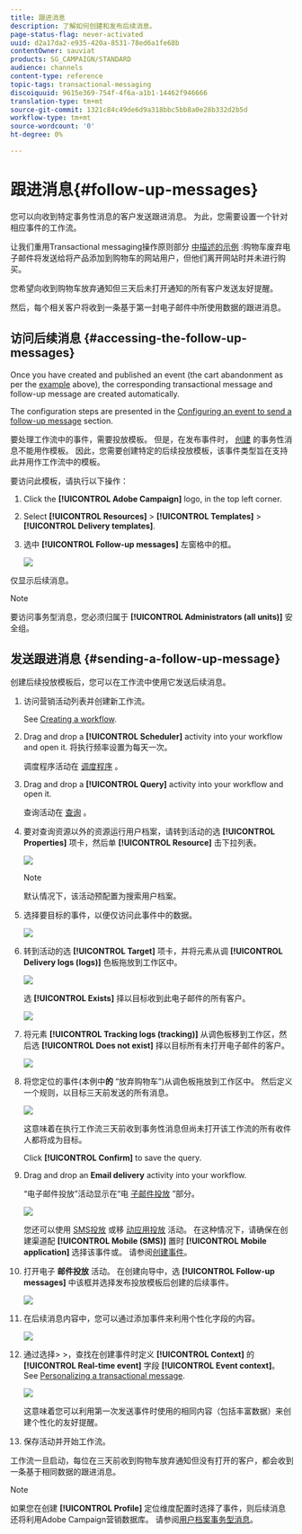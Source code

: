 ```yaml
---
title: 跟进消息
description: 了解如何创建和发布后续消息。
page-status-flag: never-activated
uuid: d2a17da2-e935-420a-8531-78ed6a1fe68b
contentOwner: sauviat
products: SG_CAMPAIGN/STANDARD
audience: channels
content-type: reference
topic-tags: transactional-messaging
discoiquuid: 9615e369-754f-4f6a-a1b1-14462f946666
translation-type: tm+mt
source-git-commit: 1321c84c49de6d9a318bbc5bb8a0e28b332d2b5d
workflow-type: tm+mt
source-wordcount: '0'
ht-degree: 0%

---
```



# 跟进消息{#follow-up-messages}

您可以向收到特定事务性消息的客户发送跟进消息。 为此，您需要设置一个针对相应事件的工作流。

让我们重用Transactional messaging操作原则部分 [中描述的示例](../../channels/using/getting-started-with-transactional-msg.md#transactional-messaging-operating-principle) :购物车废弃电子邮件将发送给将产品添加到购物车的网站用户，但他们离开网站时并未进行购买。

您希望向收到购物车放弃通知但三天后未打开通知的所有客户发送友好提醒。

然后，每个相关客户将收到一条基于第一封电子邮件中所使用数据的跟进消息。

## 访问后续消息 {#accessing-the-follow-up-messages}

Once you have created and published an event (the cart abandonment as per the [example](../../channels/using/getting-started-with-transactional-msg.md#transactional-messaging-operating-principle) above), the corresponding transactional message and follow-up message are created automatically.

The configuration steps are presented in the [Configuring an event to send a follow-up message](../../administration/using/configuring-transactional-messaging.md#configuring-an-event-to-send-a-follow-up-message) section.

要处理工作流中的事件，需要投放模板。 但是，在发布事件时， [创建](../../channels/using/event-transactional-messages.md) 的事务性消息不能用作模板。 因此，您需要创建特定的后续投放模板，该事件类型旨在支持此并用作工作流中的模板。

要访问此模板，请执行以下操作：

1. Click the **[!UICONTROL Adobe Campaign]** logo, in the top left corner.
1. Select **[!UICONTROL Resources]** > **[!UICONTROL Templates]** > **[!UICONTROL Delivery templates]**.
1. 选中 **[!UICONTROL Follow-up messages]** 左窗格中的框。

   ![](assets/message-center_follow-up-search.png)

仅显示后续消息。

>[!NOTE]
>
>要访问事务型消息，您必须归属于 **[!UICONTROL Administrators (all units)]** 安全组。

## 发送跟进消息 {#sending-a-follow-up-message}

创建后续投放模板后，您可以在工作流中使用它发送后续消息。

1. 访问营销活动列表并创建新工作流。

   See [Creating a workflow](../../automating/using/building-a-workflow.md#creating-a-workflow).

1. Drag and drop a **[!UICONTROL Scheduler]** activity into your workflow and open it. 将执行频率设置为每天一次。

   调度程序活动在 [调度程序](../../automating/using/scheduler.md) 。

1. Drag and drop a **[!UICONTROL Query]** activity into your workflow and open it.

   查询活动在 [查询](../../automating/using/query.md) 。

1. 要对查询资源以外的资源运行用户档案，请转到活动的选 **[!UICONTROL Properties]** 项卡，然后单 **[!UICONTROL Resource]** 击下拉列表。

   ![](assets/message-center_follow-up-query-properties.png)

   >[!NOTE]
   >
   >默认情况下，该活动预配置为搜索用户档案。

1. 选择要目标的事件，以便仅访问此事件中的数据。

   ![](assets/message-center_follow-up-query-resource.png)

1. 转到活动的选 **[!UICONTROL Target]** 项卡，并将元素从调 **[!UICONTROL Delivery logs (logs)]** 色板拖放到工作区中。

   ![](assets/message-center_follow-up-delivery-logs.png)

   选 **[!UICONTROL Exists]** 择以目标收到此电子邮件的所有客户。

   ![](assets/message-center_follow-up-delivery-logs-exists.png)

1. 将元素 **[!UICONTROL Tracking logs (tracking)]** 从调色板移到工作区，然后选 **[!UICONTROL Does not exist]** 择以目标所有未打开电子邮件的客户。

   ![](assets/message-center_follow-up-delivery-and-tracking-logs.png)

1. 将您定位的事件(本例中&#x200B;**的** “放弃购物车”)从调色板拖放到工作区中。 然后定义一个规则，以目标三天前发送的所有消息。

   ![](assets/message-center_follow-up-created.png)

   这意味着在执行工作流三天前收到事务性消息但尚未打开该工作流的所有收件人都将成为目标。

   Click **[!UICONTROL Confirm]** to save the query.

1. Drag and drop an **Email delivery** activity into your workflow.

   “电子邮件投放”活动显示在“电 [子邮件投放](../../automating/using/email-delivery.md) ”部分。

   ![](assets/message-center_follow-up-workflow.png)

   您还可以使用 [SMS投放](../../automating/using/sms-delivery.md) 或移 [动应用投放](../../automating/using/push-notification-delivery.md) 活动。 在这种情况下，请确保在创建渠道配 **[!UICONTROL Mobile (SMS)]** 置时 **[!UICONTROL Mobile application]** 选择该事件或。 请参阅[创建事件](../../administration/using/configuring-transactional-messaging.md#creating-an-event)。

1. 打开电子 **邮件投放** 活动。 在创建向导中，选 **[!UICONTROL Follow-up messages]** 中该框并选择发布投放模板后创建的后续事件。

   ![](assets/message-center_follow-up-template.png)

1. 在后续消息内容中，您可以通过添加事件来利用个性化字段的内容。

   ![](assets/message-center_follow-up-content.png)

1. 通过选择> >，查找在创建事件时定义 **[!UICONTROL Context]** 的 **[!UICONTROL Real-time event]** 字段 **[!UICONTROL Event context]**。 See [Personalizing a transactional message](../../channels/using/event-transactional-messages.md#personalizing-a-transactional-message).

   ![](assets/message-center_follow-up-personalization.png)

   这意味着您可以利用第一次发送事件时使用的相同内容（包括丰富数据）来创建个性化的友好提醒。

1. 保存活动并开始工作流。

工作流一旦启动，每位在三天前收到购物车放弃通知但没有打开的客户，都会收到一条基于相同数据的跟进消息。

>[!NOTE]
>
>如果您在创建 **[!UICONTROL Profile]** 定位维度配置时选择了事件，则后续消息还将利用Adobe Campaign营销数据库。 请参阅[用户档案事务型消息](../../channels/using/profile-transactional-messages.md)。
